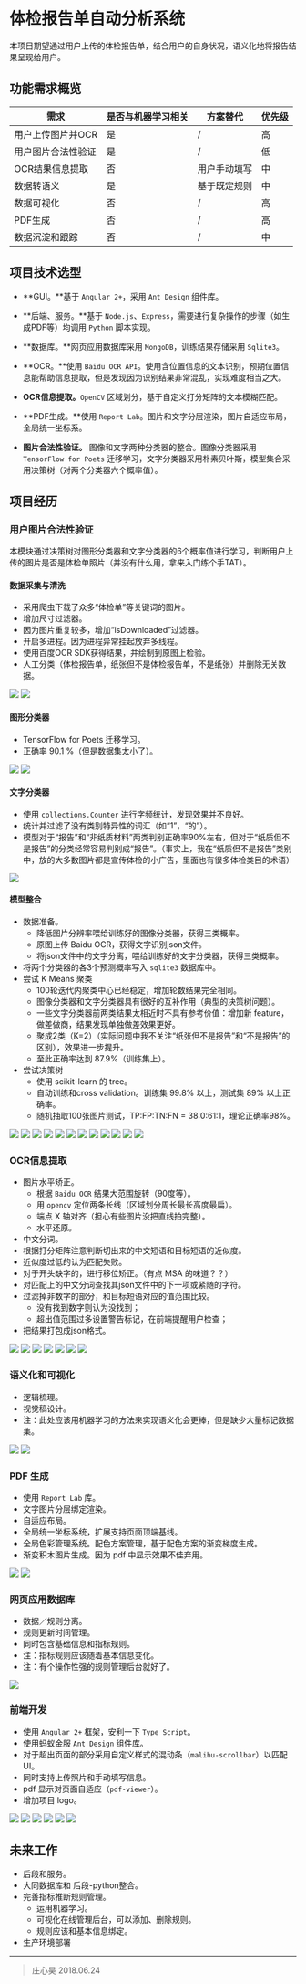 # 体检报告单自动分析系统

本项目期望通过用户上传的体检报告单，结合用户的自身状况，语义化地将报告结果呈现给用户。



## 功能需求概览

| 需求               | 是否与机器学习相关 | 方案替代     | 优先级 |
| ------------------ | ------------------ | ------------ | ------ |
| 用户上传图片并OCR  | 是                 | /            | 高     |
| 用户图片合法性验证 | 是                 | /            | 低     |
| OCR结果信息提取    | 否                 | 用户手动填写 | 中     |
| 数据转语义         | 是                 | 基于既定规则 | 中     |
| 数据可视化         | 否                 | /            | 高     |
| PDF生成            | 否                 | /            | 高     |
| 数据沉淀和跟踪     | 否                 | /            | 中     |



## 项目技术选型

- **GUI。**基于 `Angular 2+`，采用 `Ant Design` 组件库。

- **后端、服务。**基于 `Node.js`、`Express`，需要进行复杂操作的步骤（如生成PDF等）均调用 `Python` 脚本实现。

- **数据库。**网页应用数据库采用 `MongoDB`，训练结果存储采用 `Sqlite3`。

- **OCR。**使用 `Baidu OCR API`。使用含位置信息的文本识别，预期位置信息能帮助信息提取，但是发现因为识别结果非常混乱，实现难度相当之大。

- **OCR信息提取。**`OpenCV` 区域划分，基于自定义打分矩阵的文本模糊匹配。

- **PDF生成。**使用 `Report Lab`。图片和文字分层渲染，图片自适应布局，全局统一坐标系。

- **图片合法性验证。** 图像和文字两种分类器的整合。图像分类器采用 `TensorFlow for Poets` 迁移学习，文字分类器采用朴素贝叶斯，模型集合采用决策树（对两个分类器六个概率值）。



## 项目经历

### 用户图片合法性验证

本模块通过决策树对图形分类器和文字分类器的6个概率值进行学习，判断用户上传的图片是否是体检单照片（并没有什么用，拿来入门练个手TAT）。

#### 数据采集与清洗

- 采用爬虫下载了众多“体检单”等关键词的图片。
- 增加尺寸过滤器。
- 因为图片重复较多，增加“isDownloaded”过滤器。
- 开启多进程。因为进程异常挂起放弃多线程。
- 使用百度OCR SDK获得结果，并绘制到原图上检验。
- 人工分类（体检报告单，纸张但不是体检报告单，不是纸张）并删除无关数据。

![](./achv/achv-0508.png)
![](./achv/achv-0507.png)

#### 图形分类器

 - TensorFlow for Poets 迁移学习。
 - 正确率 90.1 %（但是数据集太小了）。

![](./achv/achv-0517.png)
![](./achv/tf4poets.png)

#### 文字分类器

 - 使用 `collections.Counter` 进行字频统计，发现效果并不良好。
 - 统计并过滤了没有类别特异性的词汇（如“1”，“的”）。
 - 模型对于“报告”和“非纸质材料”两类判别正确率90%左右，但对于“纸质但不是报告”的分类经常容易判别成“报告”。（事实上，我在“纸质但不是报告”类别中，放的大多数图片都是宣传体检的小广告，里面也有很多体检类目的术语）
 
![](./achv/achv-0520.png)

#### 模型整合
 - 数据准备。
   - 降低图片分辨率喂给训练好的图像分类器，获得三类概率。
   - 原图上传 Baidu OCR，获得文字识别json文件。
   - 将json文件中的文字分离，喂给训练好的文字分类器，获得三类概率。
 - 将两个分类器的各3个预测概率写入 `sqlite3` 数据库中。
 - 尝试 K Means 聚类
   - 100轮迭代内聚类中心已经稳定，增加轮数结果完全相同。
   - 图像分类器和文字分类器具有很好的互补作用（典型的决策树问题）。
   - 一些文字分类器前两类结果太相近时不具有参考价值：增加新 feature，做差做商，结果发现单独做差效果更好。
   - 聚成2类（K=2）（实际问题中我不关注“纸张但不是报告”和“不是报告”的区别），效果进一步提升。
   - 至此正确率达到 87.9%（训练集上）。
 - 尝试决策树
   - 使用 scikit-learn 的 tree。
   - 自动训练和cross validation。训练集 99.8% 以上，测试集 89% 以上正确率。
   - 随机抽取100张图片测试，TP:FP:TN:FN = 38:0:61:1，理论正确率98%。
 
![](./achv/achv-0529-3.png)
![](./achv/achv-0529-4.png)
![](./achv/achv-0530.png)
![](./achv/achv-0530-2.png)
![](./achv/achv-0530-4.png)
![](./achv/achv-0530-5.png)
![](./achv/achv-0530-6.png)
![](./achv/achv-0530-7.png)
![](./achv/achv-0530-8.png)
![](./achv/achv-0530-9.png)
![](./achv/achv-0530-10.png)
![](./achv/achv-0530-11.png)

### OCR信息提取

 - 图片水平矫正。
   - 根据 `Baidu OCR` 结果大范围旋转（90度等）。
   - 用 `opencv` 定位两条长线（区域划分周长最长高度最扁）。
   - 端点 X 轴对齐（担心有些图片没把直线拍完整）。
   - 水平还原。
 - 中文分词。
 - 根据打分矩阵注意判断切出来的中文短语和目标短语的近似度。
 - 近似度过低的认为匹配失败。
 - 对于开头缺字的，进行移位矫正。（有点 MSA 的味道？？）
 - 对匹配上的中文分词查找其json文件中的下一项或紧随的字符。
 - 过滤掉非数字的部分，和目标短语对应的值范围比较。
   - 没有找到数字则认为没找到；
   - 超出值范围过多设置警告标记，在前端提醒用户检查；
 - 把结果打包成json格式。

![](./achv/achv-0601-process.png)
![](./achv/cv2/edge.png)
![](./achv/cv2/line_detection.png)
![](./achv/cv2/end_point.png)
![](./achv/cv2/wrapped.png)
![](./achv/achv-0601-28-old-txt.png)
![](./achv/achv-0601-2.png)


### 语义化和可视化

 - 逻辑梳理。
 - 视觉稿设计。
 - 注：此处应该用机器学习的方法来实现语义化会更棒，但是缺少大量标记数据集。
 
![](./achv/achv-0602.jpg)
![](./achv/achv-0603.jpg)


### PDF 生成

 - 使用 `Report Lab` 库。
 - 文字图片分层绑定渲染。
 - 自适应布局。
 - 全局统一坐标系统，扩展支持页面顶端基线。
 - 全局色彩管理系统。配色方案管理，基于配色方案的渐变梯度生成。
 - 渐变积木图片生成。因为 pdf 中显示效果不佳弃用。

![](./achv/achv-0620.jpg)
![](./achv/achv-0621.jpg)

### 网页应用数据库

 - 数据／规则分离。
 - 规则更新时间管理。
 - 同时包含基础信息和指标规则。
 - 注：指标规则应该随着基本信息变化。
 - 注：有个操作性强的规则管理后台就好了。

![](./achv/achv-0623.jpg)

### 前端开发

 - 使用 `Angular 2+` 框架，安利一下 `Type Script`。
 - 使用蚂蚁金服 `Ant Design` 组件库。
 - 对于超出页面的部分采用自定义样式的混动条（`malihu-scrollbar`）以匹配UI。
 - 同时支持上传照片和手动填写信息。
 - pdf 显示对页面自适应（`pdf-viewer`）。
 - 增加项目 logo。

![](./achv/achv-0623.png)
![](./achv/achv-0623-2.png)
![](./achv/achv-0624.png)
![](./achv/achv-0628.png)
![](./achv/achv-0622.jpg)
![](./achv/achv-0622-2.jpg)

## 未来工作

 - 后段和服务。
 - 大同数据库和 后段-python整合。
 - 完善指标推断规则管理。
   - 运用机器学习。
   - 可视化在线管理后台，可以添加、删除规则。
   - 规则应该和基本信息绑定。
 - 生产环境部署

---

> 庄心昊
> 2018.06.24
